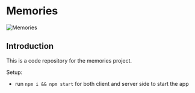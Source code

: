 # Memories

![Memories](https://i.ibb.co/Z8Y0CJv/Screenshot-2020-10-30-at-11-10-04.png)

## Introduction
This is a code repository for the memories project.


Setup:
- run ```npm i && npm start``` for both client and server side to start the app
